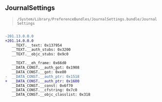 ## JournalSettings

> `/System/Library/PreferenceBundles/JournalSettings.bundle/JournalSettings`

```diff

-201.13.0.0.0
+201.14.0.0.0
   __TEXT.__text: 0x137954
   __TEXT.__auth_stubs: 0x3200
   __TEXT.__objc_stubs: 0x9c0

   __TEXT.__eh_frame: 0x66d0
   __DATA_CONST.__auth_got: 0x1908
   __DATA_CONST.__got: 0xe80
-  __DATA_CONST.__auth_ptr: 0x1518
+  __DATA_CONST.__auth_ptr: 0x1600
   __DATA_CONST.__const: 0x6f70
   __DATA_CONST.__cfstring: 0x7c0
   __DATA_CONST.__objc_classlist: 0x318

```
